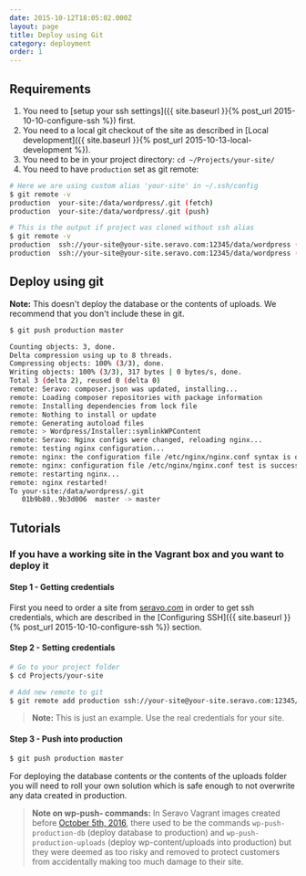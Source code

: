 ```yaml
---
date: 2015-10-12T18:05:02.000Z
layout: page
title: Deploy using Git
category: deployment
order: 1
---
```



## Requirements
1. You need to [setup your ssh settings]({{ site.baseurl }}{% post_url 2015-10-10-configure-ssh %}) first.
2. You need to a local git checkout of the site as described in [Local development]({{ site.baseurl }}{% post_url 2015-10-13-local-development %}).
3. You need to be in your project directory: `cd ~/Projects/your-site/`
4. You need to have `production` set as git remote:

```bash
# Here we are using custom alias 'your-site' in ~/.ssh/config
$ git remote -v
production  your-site:/data/wordpress/.git (fetch)
production  your-site:/data/wordpress/.git (push)

# This is the output if project was cloned without ssh alias
$ git remote -v
production  ssh://your-site@your-site.seravo.com:12345/data/wordpress (fetch)
production  ssh://your-site@your-site.seravo.com:12345/data/wordpress (push)
```

## Deploy using git
**Note:** This doesn't deploy the database or the contents of uploads. We recommend that you don't include these in git.

```bash
$ git push production master

Counting objects: 3, done.
Delta compression using up to 8 threads.
Compressing objects: 100% (3/3), done.
Writing objects: 100% (3/3), 317 bytes | 0 bytes/s, done.
Total 3 (delta 2), reused 0 (delta 0)
remote: Seravo: composer.json was updated, installing...
remote: Loading composer repositories with package information
remote: Installing dependencies from lock file
remote: Nothing to install or update
remote: Generating autoload files
remote: > Wordpress/Installer::symlinkWPContent
remote: Seravo: Nginx configs were changed, reloading nginx...
remote: testing nginx configuration...
remote: nginx: the configuration file /etc/nginx/nginx.conf syntax is ok
remote: nginx: configuration file /etc/nginx/nginx.conf test is successful
remote: restarting nginx...
remote: nginx restarted!
To your-site:/data/wordpress/.git
   01b9b80..9b3d006  master -> master
```

## Tutorials
### If you have a working site in the Vagrant box and you want to deploy it
#### Step 1 - Getting credentials
First you need to order a site from [seravo.com](https://seravo.com/) in order to get ssh credentials, which are described in the [Configuring SSH]({{ site.baseurl }}{% post_url 2015-10-10-configure-ssh %}) section.

#### Step 2 - Setting credentials

```bash
# Go to your project folder
$ cd Projects/your-site

# Add new remote to git
$ git remote add production ssh://your-site@your-site.seravo.com:12345/data/wordpress
```

> **Note:** This is just an example. Use the real credentials for your site.

#### Step 3 - Push into production

```bash
$ git push production master
```

For deploying the database contents or the contents of the uploads folder you will need to roll your own solution which is safe enough to not overwrite any data created in production.

> **Note on wp-push- commands:**
> In Seravo Vagrant images created before [October 5th, 2016](https://github.com/Seravo/wp-vagrant/commit/792d6741bb734cea6fa739c7808f59eed05e991a), there used to be the commands `wp-push-production-db` (deploy database to production) and `wp-push-production-uploads` (deploy wp-content/uploads into production) but they were deemed as too risky and removed to protect customers from accidentally making too much damage to their site.
